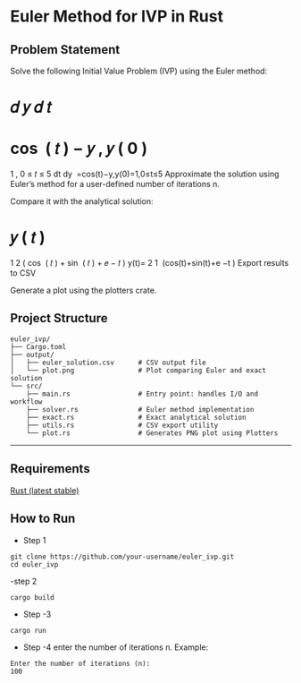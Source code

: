 # Euler Method for IVP in Rust
## Problem Statement
Solve the following Initial Value Problem (IVP) using the Euler method:

𝑑
𝑦
𝑑
𝑡
=
cos
⁡
(
𝑡
)
−
𝑦
,
𝑦
(
0
)
=
1
,
0
≤
𝑡
≤
5
dt
dy
​
 =cos(t)−y,y(0)=1,0≤t≤5
Approximate the solution using Euler’s method for a user-defined number of iterations n.

Compare it with the analytical solution:

𝑦
(
𝑡
)
=
1
2
(
cos
⁡
(
𝑡
)
+
sin
⁡
(
𝑡
)
+
𝑒
−
𝑡
)
y(t)= 
2
1
​
 (cos(t)+sin(t)+e 
−t
 )
Export results to CSV

Generate a plot using the plotters crate.

## Project Structure

```
euler_ivp/
├── Cargo.toml
├── output/
│   ├── euler_solution.csv      # CSV output file
│   └── plot.png                # Plot comparing Euler and exact solution
└── src/
    ├── main.rs                 # Entry point: handles I/O and workflow
    ├── solver.rs               # Euler method implementation
    ├── exact.rs                # Exact analytical solution
    ├── utils.rs                # CSV export utility
    └── plot.rs                 # Generates PNG plot using Plotters
```

---
## Requirements
[Rust (latest stable)](https://www.rust-lang.org/tools/install)


##  How to Run
- Step 1
```
git clone https://github.com/your-username/euler_ivp.git
cd euler_ivp
```
-step 2
```
cargo build
```
- Step -3
```
cargo run
```
- Step -4
 enter the number of iterations n. Example:
 ```
 Enter the number of iterations (n):
100
```

